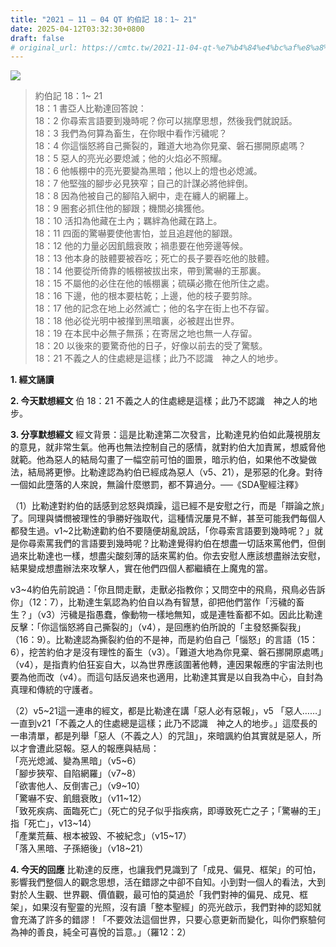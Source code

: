 ```yaml
---
title: "2021 – 11 – 04 QT 約伯記 18：1~ 21"
date: 2025-04-12T03:32:30+0800
draft: false
# original_url: https://cmtc.tw/2021-11-04-qt-%e7%b4%84%e4%bc%af%e8%a8%98-18%ef%bc%9a1-21
---
```


![](/images/qt.jpg)
> 約伯記 18：1~ 21  
> 18：1 書亞人比勒達回答說：  
> 18：2 你尋索言語要到幾時呢？你可以揣摩思想，然後我們就說話。  
> 18：3 我們為何算為畜生，在你眼中看作污穢呢？  
> 18：4 你這惱怒將自己撕裂的，難道大地為你見棄、磐石挪開原處嗎？  
> 18：5 惡人的亮光必要熄滅；他的火焰必不照耀。  
> 18：6 他帳棚中的亮光要變為黑暗；他以上的燈也必熄滅。  
> 18：7 他堅強的腳步必見狹窄；自己的計謀必將他絆倒。  
> 18：8 因為他被自己的腳陷入網中，走在纏人的網羅上。  
> 18：9 圈套必抓住他的腳跟；機關必擒獲他。  
> 18：10 活扣為他藏在土內；羈絆為他藏在路上。  
> 18：11 四面的驚嚇要使他害怕，並且追趕他的腳跟。  
> 18：12 他的力量必因飢餓衰敗；禍患要在他旁邊等候。  
> 18：13 他本身的肢體要被吞吃；死亡的長子要吞吃他的肢體。  
> 18：14 他要從所倚靠的帳棚被拔出來，帶到驚嚇的王那裏。  
> 18：15 不屬他的必住在他的帳棚裏；硫磺必撒在他所住之處。  
> 18：16 下邊，他的根本要枯乾；上邊，他的枝子要剪除。  
> 18：17 他的記念在地上必然滅亡；他的名字在街上也不存留。  
> 18：18 他必從光明中被攆到黑暗裏，必被趕出世界。  
> 18：19 在本民中必無子無孫；在寄居之地也無一人存留。  
> 18：20 以後來的要驚奇他的日子，好像以前去的受了驚駭。  
> 18：21 不義之人的住處總是這樣；此乃不認識　神之人的地步。

**1. 經文誦讀**

**2.  今天默想經文**
伯 18：21 不義之人的住處總是這樣；此乃不認識　神之人的地步。

**3. 分享默想經文**
經文背景：這是比勒達第二次發言，比勒達見約伯如此蔑視朋友的意見，就非常生氣。他再也無法控制自己的感情，就對約伯大加責駡，想威脅他就範。他為惡人的結局勾畫了一幅空前可怕的圖景，暗示約伯，如果他不改變做法，結局將更慘。比勒達認為約伯已經成為惡人（v5、21），是邪惡的化身。對待一個如此墮落的人來說，無論什麼懲罰，都不算過分。──《SDA聖經注釋》

（1）比勒達對約伯的話感到忿怒與煩躁，這已經不是安慰之行，而是「辯論之旅」了。同理與憐憫被理性的爭勝好強取代，這種情況屢見不鮮，甚至可能我們每個人都發生過。v1\~2比勒達勸約伯不要隨便胡亂說話，「你尋索言語要到幾時呢？」就是你尋索罵我們的言語要到幾時呢？比勒達覺得約伯在想盡一切話來罵他們，但倒過來比勒達也一樣，想盡尖酸刻薄的話來罵約伯。你去安慰人應該想盡辦法安慰，結果變成想盡辦法來攻擊人，實在他們四個人都繼續在上魔鬼的當。

v3\~4約伯先前說過：「你且問走獸，走獸必指教你；又問空中的飛鳥，飛鳥必告訴你」（12：7），比勒達生氣認為約伯自以為有智慧，卻把他們當作「污穢的畜生？」（v3）污穢是指愚蠢，像動物一樣地無知，或是連牲畜都不如。因此比勒達反擊：「你這惱怒將自己撕裂的」（v4），是回應約伯所說的「主發怒撕裂我」（16：9）。比勒達認為撕裂約伯的不是神，而是約伯自己「惱怒」的言語（15：6），挖苦約伯才是沒有理性的畜生（v3）。「難道大地為你見棄、磐石挪開原處嗎」（v4），是指責約伯狂妄自大，以為世界應該圍著他轉，連因果報應的宇宙法則也要為他而改（v4）。而這句話反過來也適用，比勒達其實是以自我為中心，自封為真理和傳統的守護者。

（2）v5\~21這一連串的經文，都是比勒達在講「惡人必有惡報」，v5 「惡人……」一直到v21「不義之人的住處總是這樣；此乃不認識　神之人的地步。」這麼長的一串清單，都是列舉「惡人（不義之人）的咒詛」，來暗諷約伯其實就是惡人，所以才會遭此惡報。惡人的報應與結局：  
「亮光熄滅、變為黑暗」（v5\~6）  
「腳步狹窄、自陷網羅」（v7\~8）  
「欲害他人、反倒害己」（v9\~10）  
「驚嚇不安、飢餓衰敗」（v11\~12）  
「致死疾病、面臨死亡」（死亡的兒子似乎指疾病，即導致死亡之子；「驚嚇的王」指「死亡」，v13\~14）  
「產業荒蕪、根本被毀、不被紀念」（v15\~17）  
「落入黑暗、子孫絕後」（v18\~21）

**4. 今天的回應**
比勒達的反應，也讓我們見識到了「成見、偏見、框架」的可怕，影響我們整個人的觀念思想，活在錯謬之中卻不自知。小到對一個人的看法，大到對於人生觀、世界觀、價值觀，最可怕的莫過於「我們對神的偏見、成見、框架」，如果沒有聖靈的光照，沒有讀「整本聖經」的亮光啟示，我們對神的認知就會充滿了許多的錯謬！「不要效法這個世界，只要心意更新而變化，叫你們察驗何為神的善良，純全可喜悅的旨意。」（羅12：2）

